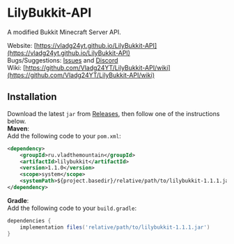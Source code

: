 LilyBukkit-API
======

A modified Bukkit Minecraft Server API.

Website: [https://vladg24yt.github.io/LilyBukkit-API](https://vladg24yt.github.io/LilyBukkit-API)  
Bugs/Suggestions: [Issues](https://github.com/Vladg24YT/LilyBukkit-API/issues) and [Discord](https://discord.gg/qzKFJZW6bZ)  
Wiki: [https://github.com/Vladg24YT/LilyBukkit-API/wiki](https://github.com/Vladg24YT/LilyBukkit-API/wiki)

## Installation
Download the latest `jar` from [Releases](https://github.com/Vladg24YT/LilyBukkit-API/releases/latest), then follow one of the instructions below.  
**Maven**:  
Add the following code to your `pom.xml`:
```xml
<dependency>
    <groupId>ru.vladthemountain</groupId>
    <artifactId>lilybukkit</artifactId>
    <version>1.1.0</version>
    <scope>system</scope>
    <systemPath>${project.basedir}/relative/path/to/lilybukkit-1.1.1.jar</systemPath>
</dependency>
```
**Gradle**:  
Add the following code to your `build.gradle`:
```groovy
dependencies {
    implementation files('relative/path/to/lilybukkit-1.1.1.jar')
}
```
